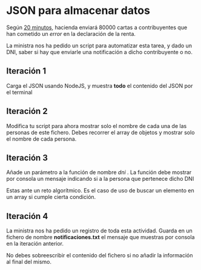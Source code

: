 # JSON para almacenar datos

Según [20 minutos](https://www.20minutos.es/noticia/5458479/0/hacienda-envia-cartas-contribuyentes-alertar-posibles-errores-declaracion-renta/), hacienda enviará 80000 cartas a contribuyentes que han cometido un _error_ en la declaración de la renta. 

La ministra nos ha pedido un script para automatizar esta tarea, y dado un DNI, saber si hay que enviarle una notificación a dicho contribuyente o no.

## Iteración 1

Carga el JSON usando NodeJS, y muestra **todo** el contenido del JSON por el terminal


## Iteración 2

Modifica tu script para ahora mostrar solo el nombre de cada una de las personas de este fichero. Debes recorrer el array de objetos y mostrar solo el nombre de cada persona. 

## Iteración 3

Añade un parámetro a la función de nombre _dni_ . La función debe mostrar por consola un mensaje  indicando si a la persona que pertenece dicho DNI 

Estas ante un reto algorítmico. Es el caso de uso de buscar un elemento en un array si cumple cierta condición. 

## Iteración 4

La ministra nos ha pedido un registro de toda esta actividad. Guarda en un fichero de nombre **notificaciones.txt** el mensaje que muestras por consola en la iteración anterior.

No debes sobreescribir el contenido del fichero si no añadir la información al final del mismo.



